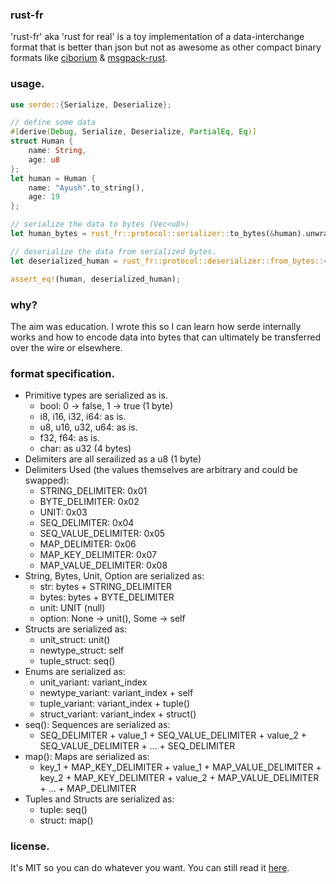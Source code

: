 ### rust-fr

'rust-fr' aka 'rust for real' is a toy implementation of a data-interchange format that is better than
json but not as awesome as other compact binary formats like [ciborium](https://github.com/enarx/ciborium)
& [msgpack-rust](https://github.com/3Hren/msgpack-rust).

### usage.

```rs
use serde::{Serialize, Deserialize};

// define some data
#[derive(Debug, Serialize, Deserialize, PartialEq, Eq)]
struct Human {
    name: String,
    age: u8
};
let human = Human {
    name: "Ayush".to_string(),
    age: 19
};

// serialize the data to bytes (Vec<u8>)
let human_bytes = rust_fr::protocol::serializer::to_bytes(&human).unwrap();

// deserialize the data from serialized bytes.
let deserialized_human = rust_fr::protocol::deserializer::from_bytes::<Human>(&human_bytes).unwrap();

assert_eq!(human, deserialized_human);
```

### why?

The aim was education. I wrote this so I can learn how serde internally works
and how to encode data into bytes that can ultimately be transferred over the wire
or elsewhere.

### format specification.
- Primitive types are serialized as is.
    - bool: 0 -> false, 1 -> true (1 byte)
    - i8, i16, i32, i64: as is.
    - u8, u16, u32, u64: as is.
    - f32, f64: as is.
    - char: as u32 (4 bytes)
- Delimiters are all serailized as a u8 (1 byte)
- Delimiters Used (the values themselves are arbitrary and could be swapped):
    - STRING_DELIMITER: 0x01
    - BYTE_DELIMITER: 0x02
    - UNIT: 0x03
    - SEQ_DELIMITER: 0x04
    - SEQ_VALUE_DELIMITER: 0x05
    - MAP_DELIMITER: 0x06
    - MAP_KEY_DELIMITER: 0x07
    - MAP_VALUE_DELIMITER: 0x08
- String, Bytes, Unit, Option are serialized as:
    - str: bytes + STRING_DELIMITER
    - bytes: bytes + BYTE_DELIMITER
    - unit: UNIT (null)
    - option: None -> unit(), Some -> self
- Structs are serialized as:
    - unit_struct: unit()
    - newtype_struct: self
    - tuple_struct: seq()
- Enums are serialized as:
    - unit_variant: variant_index
    - newtype_variant: variant_index + self
    - tuple_variant: variant_index + tuple()
    - struct_variant: variant_index + struct()
- seq(): Sequences are serialized as:
    - SEQ_DELIMITER + value_1 + SEQ_VALUE_DELIMITER + value_2 + SEQ_VALUE_DELIMITER + ... + SEQ_DELIMITER
- map(): Maps are serialized as:
    - key_1 + MAP_KEY_DELIMITER +
      value_1 + MAP_VALUE_DELIMITER +
      key_2 + MAP_KEY_DELIMITER +
      value_2 + MAP_VALUE_DELIMITER +
      ... + MAP_DELIMITER
- Tuples and Structs are serialized as:
    - tuple: seq()
    - struct: map()


### license.

It's MIT so you can do whatever you want. You can still read it [here](./LICENSE.md).
